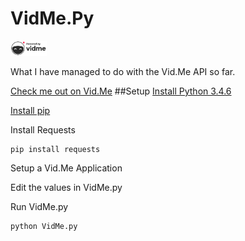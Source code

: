# VidMe.Py
<a href="https://vid.me/TheLazyHatGuy"><img src="vidme_logos/logo_light_bg_powered_by.png" alt="Powered by VidMe" height="24"></a>

What I have managed to do with the Vid.Me API so far.

[Check me out on Vid.Me](https://vid.me/TheLazyHatGuy)
##Setup
[Install Python 3.4.6](https://www.python.org/downloads/release/python-346/)

[Install pip](https://pip.pypa.io/en/stable/installing/)

Install Requests
```
pip install requests
```

Setup a Vid.Me Application

Edit the values in VidMe.py

Run VidMe.py
```
python VidMe.py
```
